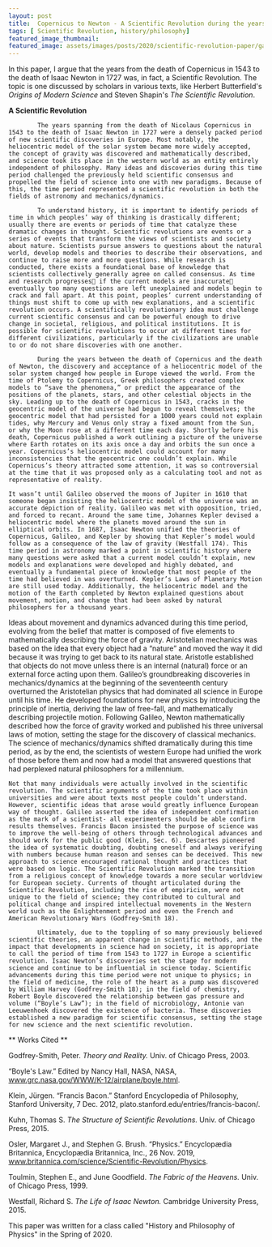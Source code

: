 ```yaml
---
layout: post
title:  Copernicus to Newton - A Scientific Revolution during the years 1543-1727
tags: [ Scientific Revolution, history/philosophy]
featured_image_thumbnail:
featured_image: assets/images/posts/2020/scientific-revolution-paper/galileo.png
---
```


In this paper, I argue that the years from the death of Copernicus in 1543 to the death of Isaac Newton in 1727 was, in fact, a Scientific Revolution. The topic is one discussed by scholars in various texts, like Herbert Butterfield's *Origins of Modern Science* and Steven Shapin's *The Scientific Revolution*.

**A Scientific Revolution**

        	The years spanning from the death of Nicolaus Copernicus in 1543 to the death of Isaac Newton in 1727 were a densely packed period of new scientific discoveries in Europe. Most notably, the heliocentric model of the solar system became more widely accepted, the concept of gravity was discovered and mathematically described, and science took its place in the western world as an entity entirely independent of philosophy. Many ideas and discoveries during this time period challenged the previously held scientific consensus and propelled the field of science into one with new paradigms. Because of this, the time period represented a scientific revolution in both the fields of astronomy and mechanics/dynamics.
	
        	To understand history, it is important to identify periods of time in which peoples’ way of thinking is drastically different; usually there are events or periods of time that catalyze these dramatic changes in thought. Scientific revolutions are events or a series of events that transform the views of scientists and society about nature. Scientists pursue answers to questions about the natural world, develop models and theories to describe their observations, and continue to raise more and more questions. While research is conducted, there exists a foundational base of knowledge that scientists collectively generally agree on called consensus. As time and research progresses if the current models are inaccurate eventually too many questions are left unexplained and models begin to crack and fall apart. At this point, peoples’ current understanding of things must shift to come up with new explanations, and a scientific revolution occurs. A scientifically revolutionary idea must challenge current scientific consensus and can be powerful enough to drive change in societal, religious, and political institutions. It is possible for scientific revolutions to occur at different times for different civilizations, particularly if the civilizations are unable to or do not share discoveries with one another.
	
        	During the years between the death of Copernicus and the death of Newton, the discovery and acceptance of a heliocentric model of the solar system changed how people in Europe viewed the world. From the time of Ptolemy to Copernicus, Greek philosophers created complex models to “save the phenomena,” or predict the appearance of the positions of the planets, stars, and other celestial objects in the sky. Leading up to the death of Copernicus in 1543, cracks in the geocentric model of the universe had begun to reveal themselves; the geocentric model that had persisted for a 1000 years could not explain tides, why Mercury and Venus only stray a fixed amount from the Sun, or why the Moon rose at a different time each day. Shortly before his death, Copernicus published a work outlining a picture of the universe where Earth rotates on its axis once a day and orbits the sun once a year. Copernicus’s heliocentric model could account for many inconsistencies that the geocentric one couldn’t explain. While Copernicus’s theory attracted some attention, it was so controversial at the time that it was proposed only as a calculating tool and not as representative of reality. 
	
	It wasn’t until Galileo observed the moons of Jupiter in 1610 that someone began insisting the heliocentric model of the universe was an accurate depiction of reality. Galileo was met with opposition, tried, and forced to recant. Around the same time, Johannes Kepler devised a heliocentric model where the planets moved around the sun in elliptical orbits. In 1687, Isaac Newton unified the theories of Copernicus, Galileo, and Kepler by showing that Kepler’s model would follow as a consequence of the law of gravity (Westfall 174). This time period in astronomy marked a point in scientific history where many questions were asked that a current model couldn’t explain, new models and explanations were developed and highly debated, and eventually a fundamental piece of knowledge that most people of the time had believed in was overturned. Kepler’s Laws of Planetary Motion are still used today. Additionally, the heliocentric model and the motion of the Earth completed by Newton explained questions about movement, motion, and change that had been asked by natural philosophers for a thousand years.
Ideas about movement and dynamics advanced during this time period, evolving from the belief that matter is composed of five elements to mathematically describing the force of gravity. Aristotelian mechanics was based on the idea that every object had a “nature” and moved the way it did because it was trying to get back to its natural state. Aristotle established that objects do not move unless there is an internal (natural) force or an external force acting upon them. Galileo’s groundbreaking discoveries in mechanics/dynamics at the beginning of the seventeenth century overturned the Aristotelian physics that had dominated all science in Europe until his time. He developed foundations for new physics by introducing the principle of inertia, deriving the law of free-fall, and mathematically describing projectile motion. Following Galileo, Newton mathematically described how the force of gravity worked and published his three universal laws of motion, setting the stage for the discovery of classical mechanics. The science of mechanics/dynamics shifted dramatically during this time period, as by the end, the scientists of western Europe had unified the work of those before them and now had a model that answered questions that had perplexed natural philosophers for a millennium.

	Not that many individuals were actually involved in the scientific revolution. The scientific arguments of the time took place within universities and were about texts most people couldn’t understand. However, scientific ideas that arose would greatly influence European way of thought. Galileo asserted the idea of independent confirmation as the mark of a scientist- all experimenters should be able confirm results themselves. Francis Bacon insisted the purpose of science was to improve the well-being of others through technological advances and should work for the public good (Klein, Sec. 6). Descartes pioneered the idea of systematic doubting, doubting oneself and always verifying with numbers because human reason and senses can be deceived. This new approach to science encouraged rational thought and practices that were based on logic. The Scientific Revolution marked the transition from a religious concept of knowledge towards a more secular worldview for European society. Currents of thought articulated during the Scientific Revolution, including the rise of empiricism, were not unique to the field of science; they contributed to cultural and political change and inspired intellectual movements in the Western world such as the Enlightenment period and even the French and American Revolutionary Wars (Godfrey-Smith 18).
	
        	Ultimately, due to the toppling of so many previously believed scientific theories, an apparent change in scientific methods, and the impact that developments in science had on society, it is appropriate to call the period of time from 1543 to 1727 in Europe a scientific revolution. Isaac Newton’s discoveries set the stage for modern science and continue to be influential in science today. Scientific advancements during this time period were not unique to physics; in the field of medicine, the role of the heart as a pump was discovered by William Harvey (Godfrey-Smith 18); in the field of chemistry, Robert Boyle discovered the relationship between gas pressure and volume (“Boyle’s Law”); in the field of microbiology, Antonie van Leeuwenhoek discovered the existence of bacteria. These discoveries established a new paradigm for scientific consensus, setting the stage for new science and the next scientific revolution.

** Works Cited **

Godfrey-Smith, Peter. *Theory and Reality.* Univ. of Chicago Press, 2003.

“Boyle's Law.” Edited by Nancy Hall, NASA, NASA, www.grc.nasa.gov/WWW/K-12/airplane/boyle.html.

Klein, Jürgen. “Francis Bacon.” Stanford Encyclopedia of Philosophy, Stanford University, 7 Dec. 2012, plato.stanford.edu/entries/francis-bacon/.

Kuhn, Thomas S. *The Structure of Scientific Revolutions.* Univ. of Chicago Press, 2015.

Osler, Margaret J., and Stephen G. Brush. “Physics.” Encyclopædia Britannica, Encyclopædia Britannica, Inc., 26 Nov. 2019, www.britannica.com/science/Scientific-Revolution/Physics.

Toulmin, Stephen E., and June Goodfield. *The Fabric of the Heavens.* Univ. of Chicago Press, 1999.

Westfall, Richard S. *The Life of Isaac Newton.* Cambridge University Press, 2015.

This paper was written for a class called "History and Philosophy of Physics" in the Spring of 2020.
